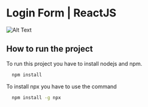 # Login Form | ReactJS

![Alt Text](https://media.giphy.com/media/cXRxxaPGDvYMjZFcZm/giphy.gif)

## How to run the project

To run this project you have to install nodejs and npm.

```bash
  npm install
```
To install npx you have to use the command

```bash
  npm install -g npx
```
